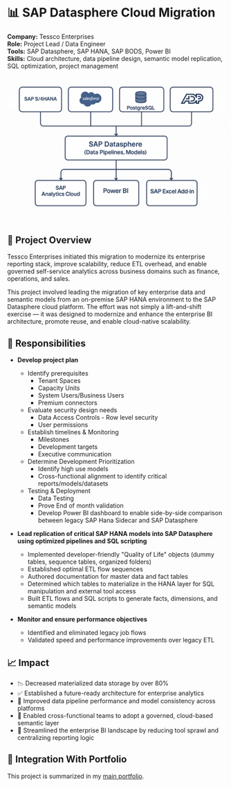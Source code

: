 # 📊 SAP Datasphere Cloud Migration

**Company:** Tessco Enterprises  
**Role:** Project Lead / Data Engineer  
**Tools:** SAP Datasphere, SAP HANA, SAP BODS, Power BI  
**Skills:** Cloud architecture, data pipeline design, semantic model replication, SQL optimization, project management

<img src="./sap-datasphere-architecture.png" alt="SAP Datasphere Architecture Diagram" width="600"/>

## 🔧 Project Overview

Tessco Enterprises initiated this migration to modernize its enterprise reporting stack, improve scalability, reduce ETL overhead, and enable governed self-service analytics across business domains such as finance, operations, and sales.

This project involved leading the migration of key enterprise data and semantic models from an on-premise SAP HANA environment to the SAP Datasphere cloud platform. The effort was not simply a lift-and-shift exercise — it was designed to modernize and enhance the enterprise BI architecture, promote reuse, and enable cloud-native scalability.

## 📌 Responsibilities

- **Develop project plan**
  - Identify prerequisites
    - Tenant Spaces
    - Capacity Units
    - System Users/Business Users
    - Premium connectors
  - Evaluate security design needs
    - Data Access Controls - Row level security
    - User permissions
  - Establish timelines & Monitoring
    - Milestones
    - Development targets
    - Executive communication
  - Determine Development Prioritization
    - Identify high use models
    - Cross-functional alignment to identify critical reports/models/datasets
  - Testing & Deployment
    - Data Testing
    - Prove End of month validation
    - Develop Power BI dashboard to enable side-by-side comparison between legacy SAP Hana Sidecar and SAP Datasphere

- **Lead replication of critical SAP HANA models into SAP Datasphere using optimized pipelines and SQL scripting**
  - Implemented developer-friendly "Quality of Life" objects (dummy tables, sequence tables, organized folders)
  - Established optimal ETL flow sequences
  - Authored documentation for master data and fact tables
  - Determined which tables to materialize in the HANA layer for SQL manipulation and external tool access
  - Built ETL flows and SQL scripts to generate facts, dimensions, and semantic models

- **Monitor and ensure performance objectives**
  - Identified and eliminated legacy job flows
  - Validated speed and performance improvements over legacy ETL

## 📈 Impact

- 📉 Decreased materialized data storage by over 80%
- ✅ Established a future-ready architecture for enterprise analytics
- 🚀 Improved data pipeline performance and model consistency across platforms
- 🤝 Enabled cross-functional teams to adopt a governed, cloud-based semantic layer
- 🧩 Streamlined the enterprise BI landscape by reducing tool sprawl and centralizing reporting logic

## 🔗 Integration With Portfolio

This project is summarized in my [main portfolio](../README.md#sap-datasphere-cloud-migration).
